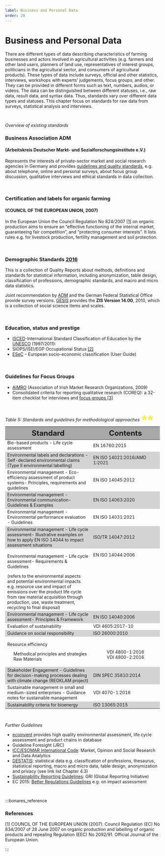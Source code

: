 ```yaml
---
label: Business and Personal Data
order: 20
---
```


# Business and Personal Data

There are different types of data describing characteristics of farming businesses and actors involved in agricultural 
activities (e.g. farmers and other land users, planners of land use, representatives of interest groups, politicians in the agricultural sector,
and consumers of agricultural products). These types of data include surveys, official and other statistics, interviews, 
workshops with experts’ judgements, focus groups, and other. They can be provided in different forms such as text, numbers, audios, or videos.
The data can be distinguished between different statuses, i.e., raw data, result data, and syntax data. 
Thus, standards vary over different data types and statuses. This chapter focus on standards for raw data from surveys, 
statistical analysis and interviews.

<br>

_Overview of existing standards_

### Business Association ADM 
#### (Arbeitskreis Deutscher Markt- und Sozialforschungsinstitute e.V.)

Represents the interests of private-sector market and social research agencies in Germany and provides [guidelines and 
quality standards](https://www.adm-ev.de/en/adm/), e.g. about telephone, online and personal surveys, about focus group discussion, qualitative interviews
and ethical standards in data collection.

<br>

### Certification and labels for organic farming 
#### (COUNCIL OF THE EUROPEAN UNION, 2007)

In the European Union the Council Regulation No 824/2007 [[1]](https://eur-lex.europa.eu/legal-content/EN/TXT/?uri=CELEX:32007R0834) on organic production aims to ensure an “effective functioning
of the internal market, guaranteeing fair competition”, and “protecting consumer interests”. It lists rules e.g. for livestock production,
fertility management and soil protection.

<br>

### Demographic Standards [2016](https://www.statistischebibliothek.de/mir/receive/DEMonografie_mods_00003695)

This is a collection of Quality Reports about methods, definitions and standards for statistical information, 
including anonymization, table design, classification of professions, demographic standards, and macro and micro data statistics.

Joint recommendation by [ADM](https://www.asi-ev.org) and the German Federal Statistical Office provide survey versions. 
[GESIS](https://www.gesis.org/en/home) provides the **ZIS Version 14.00**, 2010, which is a collection of social science 
items and scales.

<br>

### Education, status and prestige
- [ISCED](http://uis.unesco.org/en/topic/international-standard-classification-education-isced)-International Standard Classification of Education by the [UNESCO](http://uis.unesco.org) (1997/2011):
- SIOPS/ISEI/EGP Occupational Status [[2]](https://doi.org/10.1016/0049-089X(92)90017-B)
- [ESeC](https://www.iser.essex.ac.uk/archives/esec/user-guide) – European socio-economic classification (User Guide)

<br>

### Guidelines for Focus Groups
- [AIMRO](https://cdn.sanity.io/files/x0yytcpy/production/92819bd96dfec78cf0240537d780cb1472428d65.pdf) (Association of Irish Market Research Organizations, 2009)
- Consolidated criteria for reporting qualitative research (COREQ): a 32-item checklist for interviews
and [focus groups [3]](10.1093/intqhc/mzm042)

<br>

_Table 5: Standards and guidelines for methodological approaches_ ![](/static/img/two_star.png)

<div class="table-wrapper scrollbar overflow-hidden">
<table class="comfortable">
<thead style="font-size: 24px; background-color: #A8A8A8">
<tr>
<th><strong>Standard</strong></th>
<th style="width: 200px"><strong>Contents</strong></th>
</tr>
</thead>
<tbody>
<tr>
<td>Bio-based products - Life cycle assessment</td>  <td>EN 16760:2015</td>
</tr>
<tr style="background-color: #d3d3d3;">
<td>Environmental labels and declarations - Self-declared environmental claims (Type II environmental labelling)</td>
<td>EN ISO 14021:2016/AMD 1:2021</td>
</tr>
<tr>
<td>Environmental management -  Eco-efficiency assessment of product systems- Principles, requirements and guidelines</td>
<td>EN ISO 14045:2012</td>
</tr>
<tr style="background-color: #d3d3d3;">
<td>Environmental management - Environmental communication- Guidelines & Examples</td>
<td>EN ISO 14063:2020</td>
</tr>
<tr>
<td>Environmental management - Environmental performance evaluation - Guidelines</td>	
<td>EN ISO 14031:2021</td>
</tr>
<tr style="background-color: #d3d3d3;">
<td>Environmental management - Life cycle assessment- Illustrative examples on how to apply EN ISO 14044 to impact assessment situations</td>
<td>ISO/TR 14047:2012</td>
</tr>
<tr>
<td> <p>Environmental management - Life cycle assessment- Requirements & Guidelines </p>
(refers to the environmental aspects and potential environmental impacts e.g. resource use and impact of emissions over the product life cycle from raw material acquisition through production, use, waste treatment, recycling to final disposal)</td>
<td>
<div style="padding-bottom: 160px">EN ISO 14044:2006</div>
</td>
</tr>
<tr style="background-color: #d3d3d3;">
<td>Environmental management - Life cycle assessment- Principles & Framework</td>
<td>EN ISO 14040:2006</td>
</tr>
<tr>
<td>Evaluation of sustainability</td>	
<td>VDI 4605:2017-10</td>
</tr>
<tr style="background-color: #d3d3d3;">
<td>Guidance on social responsibility</td>
<td>ISO 26000:2010 </td>
</tr>
<tr>
<td> <p>Resource efficiency</p>
<p style="padding-left: 20px;"> 
Methodical principles and strategies <br>
Raw Materials
</p>
</td>
<td>
<div style="text-align: center; padding-top: 20px;">
VDI 4800-1:2016 <br>
VDI 4800-2:2016
</div>
</td>
</tr>
<tr style="background-color: #d3d3d3;">
<td>Stakeholder Engagement - Guidelines for decision-making processes dealing with climate change (REGKLAM project)</td>
<td>DIN SPEC 35810:2014 </td>
</tr>
<tr>
<td>Sustainable management in small and medium-sized enterprises - Guidance notes for sustainable management</td>
<td>VDI 4070-1:2016</td>
</tr>
<tr style="background-color: #d3d3d3;">
<td>Sustainability criteria for bioenergy</td>
<td>ISO 13065:2015</td>
</tbody>
</table>
</div>

<br>

_Further Guidelines_

- [ecoinvent](https://ecoinvent.org) provides high quality environmental assessment, life cycle assessment and product chains in database
- Guideline Foresight (JRC)
- [ICC/ESOMAR International Code](https://esomar.org/code-and-guidelines/icc-esomar-code): Market, Opinion and Social Research and Data Analytics
- [DESTATIS](https://www.destatis.de/DE/Home/_inhalt.html): statistical data e.g. classification of professions, thesaurus, statistical reporting, macro
and micro data, table design, anonymization and privacy (see link list Chapter 4.3)
- [Sustainability Reporting Guidelines](https://www.globalreporting.org/how-to-use-the-gri-standards/): GRI (Global Reporting Initiative)
- EC 2015: [Better Regulations Guidelines](https://ec.europa.eu/info/law/law-making-process/planning-and-proposing-law/better-regulation-why-and-how/better-regulation-guidelines-and-toolbox_en)
e.g. on impact assessment

<br>

:::bonares_reference

### References

[1] COUNCIL OF THE EUROPEAN UNION (2007). Council Regulation (EC) No 834/2007 of 28 June 2007 on organic production and
labelling of organic products and repealing Regulation (EEC) No 2092/91. Official Journal of the European Union.

:::